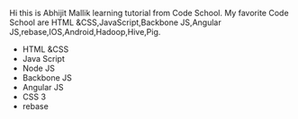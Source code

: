 Hi this is Abhijit Mallik learning tutorial from Code School.
My favorite Code School are HTML &CSS,JavaScript,Backbone JS,Angular JS,rebase,IOS,Android,Hadoop,Hive,Pig.
* HTML &CSS
* Java Script
* Node JS
* Backbone JS
* Angular JS
* CSS 3
* rebase
